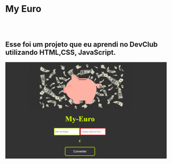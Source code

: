 <h1> My Euro</h1>
<br>
<br>
<h2>Esse foi um projeto que eu aprendi no DevClub utilizando HTML,CSS, JavaScript.</h2>
<img src="https://github.com/RonaldoNobrega1/MyEuro/blob/master/my-euro.png?raw=true">
